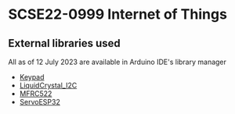 # SCSE22-0999 Internet of Things

## External libraries used

All as of 12 July 2023 are available in Arduino IDE's library manager

- [Keypad](https://playground.arduino.cc/Code/Keypad/)
- [LiquidCrystal_I2C](https://github.com/johnrickman/LiquidCrystal_I2C)
- [MFRC522](https://github.com/miguelbalboa/rfid)
- [ServoESP32](https://github.com/RoboticsBrno/ServoESP32/)